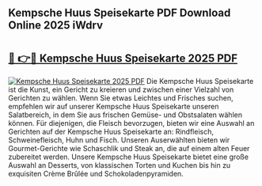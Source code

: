 ## Kempsche Huus Speisekarte PDF Download Online 2025 iWdrv

# <h2><a href="http://gc69lsy.nevu.top/?p=Kempsche+Huus+Speisekarte">🔗 👉🔴 Kempsche Huus Speisekarte 2025 PDF</a></h2>

[![Kempsche Huus Speisekarte 2025 PDF](https://i.imgur.com/dBaPXMq.png)](http://gc69lsy.nevu.top/?p=Kempsche+Huus+Speisekarte)
Die Kempsche Huus Speisekarte ist die Kunst, ein Gericht zu kreieren und zwischen einer Vielzahl von Gerichten zu wählen. Wenn Sie etwas Leichtes und Frisches suchen, empfehlen wir auf unserer Kempsche Huus Speisekarte unseren Salatbereich, in dem Sie aus frischen Gemüse- und Obstsalaten wählen können. Für diejenigen, die Fleisch bevorzugen, bieten wir eine Auswahl an Gerichten auf der Kempsche Huus Speisekarte an: Rindfleisch, Schweinefleisch, Huhn und Fisch. Unseren Auserwählten bieten wir Gourmet-Gerichte wie Schaschlik und Steak an, die auf einem alten Feuer zubereitet werden. Unsere Kempsche Huus Speisekarte bietet eine große Auswahl an Desserts, von klassischen Torten und Kuchen bis hin zu exquisiten Crème Brûlée und Schokoladenpyramiden.
